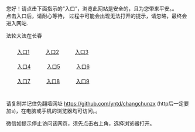 您好！请点击下面指示的“入口”，浏览此网站是安全的，且为您带来平安。。 <br/>
点击入口后，请耐心等待， 过程中可能会出现无法打开的提示，请忽略，最终会进入网站. </br>

法轮大法在长春<br/>
<div style="padding:10px"><a style="margin:20px" target="_blank" href="https://d21c4g69rr0vne.cloudfront.net/2Qpsp?rjvmuzlt" id="ccLink1" rel="nofollow">入口1</a> <a target="_blank" style="margin:20px" href="https://d3ip244ilnm6qr.cloudfront.net/2Qpsp?yhdnw" id="ccLink2" rel="nofollow">入口2</a> <a style="margin:20px" target="_blank" href="https://d17kjizc6gd9h0.cloudfront.net/2Qpsp?wltvptt" id="ccLink3" rel="nofollow">入口3</a></div>

<div style="padding:10px" ><a style="margin:20px" target="_blank" href="https://d21c4g69rr0vne.cloudfront.net/2Qpsp?rjvmuzlt" id="ccLink4" rel="nofollow">入口4</a> <a style="margin:20px" href="https://d3ip244ilnm6qr.cloudfront.net/2Qpsp?yhdnw" target="_blank" id="ccLink5" rel="nofollow">入口5</a> <a style="margin:20px" href="https://d17kjizc6gd9h0.cloudfront.net/2Qpsp?wltvptt" target="_blank" id="ccLink6" rel="nofollow">入口6</a></div>

<div style="padding:10px"><a style="margin:20px" target="_blank" href="https://d21c4g69rr0vne.cloudfront.net/2Qpsp?rjvmuzlt" id="ccLink7" rel="nofollow">入口7</a> <a style="margin:20px" href="https://d3ip244ilnm6qr.cloudfront.net/2Qpsp?yhdnw" target="_blank" id="ccLink8" rel="nofollow">入口8</a> <a style="margin:20px" target="_blank" href="https://d17kjizc6gd9h0.cloudfront.net/2Qpsp?wltvptt" id="ccLink9" rel="nofollow">入口9</a></div>

<br/>



请复制并记住免翻墙网址 https://github.com/yntd/changchunzx (http后一定要加s)，在电脑或手机的浏览器均可访问。。<br/>

微信如提示停止访问该网页，须先点击右上角，选择浏览器打开。
